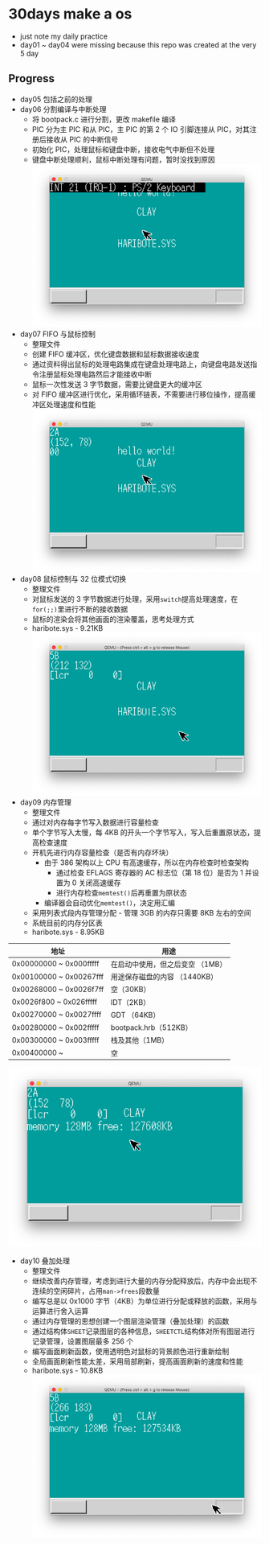 # 30days make a os
- just note my daily practice
- day01 ~ day04 were missing because this repo was created at the very 5 day

## Progress
- day05 包括之前的处理
- day06 分割编译与中断处理
	- 将 bootpack.c 进行分割，更改 makefile 编译
	- PIC 分为主 PIC 和从 PIC，主 PIC 的第 2 个 IO 引脚连接从 PIC，对其注册后接收从 PIC 的中断信号
	- 初始化 PIC，处理鼠标和键盘中断，接收电气中断但不处理
	- 键盘中断处理顺利，鼠标中断处理有问题，暂时没找到原因
![day06](./day06/6.png)
- day07 FIFO 与鼠标控制
	- 整理文件
	- 创建 FIFO 缓冲区，优化键盘数据和鼠标数据接收速度
	- 通过资料得出鼠标的处理电路集成在键盘处理电路上，向键盘电路发送指令注册鼠标处理电路然后才能接收中断
	- 鼠标一次性发送 3 字节数据，需要比键盘更大的缓冲区
	- 对 FIFO 缓冲区进行优化，采用循环链表，不需要进行移位操作，提高缓冲区处理速度和性能
![day07](./day07/7.png)
- day08 鼠标控制与 32 位模式切换
	- 整理文件
	- 对鼠标发送的 3 字节数据进行处理，采用`switch`提高处理速度，在`for(;;)`里进行不断的接收数据
	- 鼠标的渲染会将其他画面的渲染覆盖，思考处理方式
	- haribote.sys - 9.21KB
![day08](./day08/8.png)
- day09 内存管理
	- 整理文件
	- 通过对内存每字节写入数据进行容量检查
	- 单个字节写入太慢，每 4KB 的开头一个字节写入，写入后重置原状态，提高检查速度
	- 开机先进行内存容量检查（是否有内存坏块）
		- 由于 386 架构以上 CPU 有高速缓存，所以在内存检查时检查架构
			- 通过检查 EFLAGS 寄存器的 AC 标志位（第 18 位）是否为 1 并设置为 0 关闭高速缓存
			- 进行内存检查`memtest()`后再重置为原状态
		- 编译器会自动优化`memtest()`，决定用汇编
	- 采用列表式段内存管理分配 - 管理 3GB 的内存只需要 8KB 左右的空间
	- 系统目前的内存分区表
	- haribote.sys - 8.95KB

| 地址                    | 用途                             |
|-------------------------|----------------------------------|
| 0x00000000 ~ 0x000fffff | 在启动中使用，但之后变空 （1MB） |
| 0x00100000 ~ 0x00267fff | 用途保存磁盘的内容 （1440KB）    |
| 0x00268000 ~ 0x0026f7ff | 空（30KB）                       |
| 0x0026f800 ~ 0x026fffff | IDT（2KB）                       |
| 0x00270000 ~ 0x0027ffff | GDT （64KB）                     |
| 0x00280000 ~ 0x002fffff | bootpack.hrb（512KB）            |
| 0x00300000 ~ 0x003fffff | 栈及其他（1MB）                  |
| 0x00400000 ~            | 空                               |

![day09](./day09/9.png)
- day10 叠加处理
	- 整理文件
	- 继续改善内存管理，考虑到进行大量的内存分配释放后，内存中会出现不连续的空闲碎片，占用`man->frees`段数量
	- 编写总是以 0x1000 字节（4KB）为单位进行分配或释放的函数，采用与运算进行舍入运算
	- 通过内存管理的思想创建一个图层渲染管理（叠加处理）的函数
	- 通过结构体`SHEET`记录图层的各种信息，`SHEETCTL`结构体对所有图层进行记录管理，设置图层最多 256 个
	- 编写画面刷新函数，使用透明色对鼠标的背景颜色进行重新绘制
	- 全局画面刷新性能太差，采用局部刷新，提高画面刷新的速度和性能
	- haribote.sys - 10.8KB
![day10](./day10/10.png)
